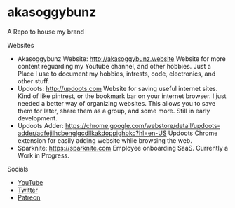 # akasoggybunz
A Repo to house my brand

 Websites
- Akasoggybunz Website: http://akasoggybunz.website Website for more content reguarding my Youtube channel, and other hobbies. Just a Place I use to document my hobbies, intrests, code, electronics, and other stuff.
- Updoots: http://updoots.com Website for saving useful internet sites. Kind of like pintrest, or the bookmark bar on your internet browser. I just needed a better way of organizing websites. This allows you to save them for later, share them as a group, and some more. Still in early development. 
- Updoots Adder: https://chrome.google.com/webstore/detail/updoots-adder/adfejilhcbenglgcdllkakdoppighbkc?hl=en-US Updoots Chrome extension for easily adding website while browsing the web.
- Sparknite: https://sparknite.com Employee onboarding SaaS. Currently a Work in Progress. 

Socials
- [YouTube](https://www.google.com/url?sa=t&rct=j&q=&esrc=s&source=web&cd=6&cad=rja&uact=8&ved=0ahUKEwiYiNqjiO7UAhUp3IMKHT5YCiwQFgg3MAU&url=http%3A%2F%2Fwww.youtube.com%2Fuser%2FAkaSoggyBunz&usg=AFQjCNHuek6QdUAwKZIYcZNOk3PluhShNA)
- [Twitter](https://www.google.com/url?sa=t&rct=j&q=&esrc=s&source=web&cd=6&cad=rja&uact=8&ved=0ahUKEwiYiNqjiO7UAhUp3IMKHT5YCiwQFgg3MAU&url=http%3A%2F%2Fwww.youtube.com%2Fuser%2FAkaSoggyBunz&usg=AFQjCNHuek6QdUAwKZIYcZNOk3PluhShNA)
- [Patreon](https://www.patreon.com/akasoggybunz)
